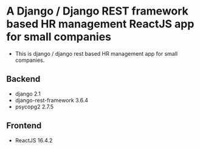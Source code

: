 # A Django / Django REST framework based HR management ReactJS app for small companies

- This is django / django rest based HR management app for small companies.

## Backend
  - django 2.1
  - django-rest-framework 3.6.4
  - psycopg2 2.7.5
  
## Frontend
  - ReactJS 16.4.2